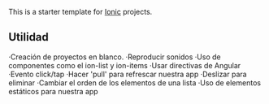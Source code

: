 This is a starter template for [Ionic](http://ionicframework.com/docs/) projects.

## Utilidad

·Creación de proyectos en blanco.
·Reproducir sonidos
·Uso de componentes como el ion-list y ion-items
·Usar directivas de Angular
·Evento click/tap
·Hacer 'pull' para refrescar nuestra app
·Deslizar para eliminar
·Cambiar el orden de los elementos de una lista
·Uso de elementos estáticos para nuestra app


